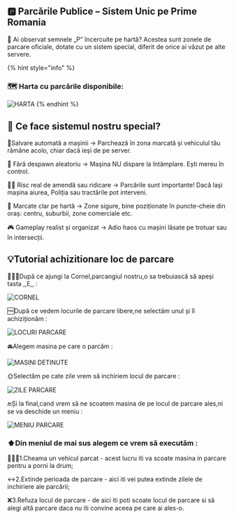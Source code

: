 ## 🅿️ Parcările Publice – Sistem Unic pe Prime Romania
🔴 Ai observat semnele „P” încercuite pe hartă?
Acestea sunt zonele de parcare oficiale, dotate cu un sistem special, diferit de orice ai văzut pe alte servere.

{% hint style="info" %}
### 🗺️ Harta cu parcările disponibile:
 
 ![HARTA](/public/img/HARTA-Parcari.png)
 {% endhint %}

## 🔧 Ce face sistemul nostru special?
 📍Salvare automată a mașinii
→ Parchează în zona marcată și vehiculul tău rămâne acolo, chiar dacă ieși de pe server.

 🧠 Fără despawn aleatoriu
→ Mașina NU dispare la întâmplare. Ești mereu în control.

 👮‍♂️ Risc real de amendă sau ridicare
→ Parcările sunt importante! Dacă lași mașina aiurea, Poliția sau tractările pot interveni.

 🧭 Marcate clar pe hartă
→ Zone sigure, bine poziționate în puncte-cheie din oraș: centru, suburbii, zone comerciale etc.

 🎮 Gameplay realist și organizat
→ Adio haos cu mașini lăsate pe trotuar sau în intersecții.

## 💡Tutorial achizitionare loc de parcare

🧔🏽‍♂️După ce ajungi la Cornel,parcangiul nostru,o sa trebuiască să apeși tasta ,,E,, :

![CORNEL](/public/img/{4070C5A9-7F14-499B-B1CC-441ED7CA41B8}.png)

🆓După ce vedem locurile de parcare libere,ne selectăm unul și îl achiziționăm :

![LOCURI PARCARE](/public/img/{94C01504-7002-4C1C-857D-84CEAF6ED3BB}.png)

🚘Alegem masina pe care o parcăm :

![MASINI DETINUTE](/public/img/{383E06C5-A8CA-4DAC-B98D-4C5DBCB13B14}.png)

🌞Selectăm pe cate zile vrem să inchiriem locul de parcare : 

![ZILE PARCARE](/public/img/{3C38174C-B262-4A9E-86ED-724F389E0321}.png)

🔚Și la final,cand vrem să ne scoatem masina de pe locul de parcare ales,ni se va deschide un meniu :

![MENIU PARCARE](/public/img/{78D556BD-EFD6-40DF-832F-9197D8876A85}.png)

### ⬆️Din meniul de mai sus alegem ce vrem să executăm :

🙋🏻‍♂️1.Cheama un vehicul parcat - acest lucru iti va scoate masina in parcare pentru a porni la drum;

↔️2.Extinde perioada de parcare - aici iti vei putea extinde zilele de inchiriere ale parcării;

❌3.Refuza locul de parcare - de aici iti poti scoate locul de parcare si să alegi altă parcare daca nu iti convine aceea pe care ai ales-o.
